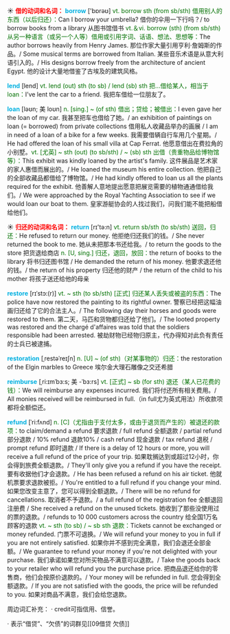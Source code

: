 ☀ <font color="red">**借的动词和名词：**</font>
<font color="sky blue">**borrow**</font> ['bɒrəʊ] 
<font color="rgb(227, 108, 9)">vt. borrow sth (from sb/sth) 借用别人的东西（以后归还）：</font>Can I borrow your umbrella? 借你的伞用一下行吗？/ to borrow books from a library 从图书馆借书 <font color="rgb(227, 108, 9)">vt.＆vi. borrow (sth) (from sb/sth) 从另一种语言（或另一个人等）借用或引用字词、话语、想法、思想等：</font>The author borrows heavily from Henry James. 那位作家大量引用亨利·詹姆斯的作品。/ Some musical terms are borrowed from Italian. 某些音乐术语是从意大利语引入的。/ His designs borrow freely from the architecture of ancient Egypt. 他的设计大量地借鉴了古埃及的建筑风格。

<font color="sky blue">**lend**</font> [lend] 
<font color="rgb(227, 108, 9)">vt. lend (out) sth (to sb) / lend (sb) sth 把…借给某人，相当于loan：</font>I’ve lent the car to a friend. 我把车借给一位朋友了。
           
<font color="sky blue">**loan**</font> [ləʊn; 美 loʊn]
<font color="rgb(227, 108, 9)">n. [sing.] ~ (of sth) 借出；贷给；被借出：</font>I even gave her the loan of my car. 我甚至把车也借给了她。/ an exhibition of paintings on loan (= borrowed) from private collections 借用私人收藏品举办的画展 / I am in need of a loan of a bike for a few weeks. 我需要借辆自行车用几个星期。/ He had offered the loan of his small villa at Cap Ferrat. 他愿意借出在费拉角的小别墅。<font color="rgb(227, 108, 9)">vt. [尤英] ~ sth (out) (to sb/sth) / ~ (sb) sth 出借（贵重物品给博物馆等）：</font>This exhibit was kindly loaned by the artist's family. 这件展品是艺术家的家人惠借而展出的。/ He loaned the museum his entire collection. 他把自己的全部收藏品都借给了博物馆。/ He had kindly offered to loan us all the plants required for the exhibit. 他善解人意地提出愿意把展览需要的植物通通借给我们。/ We were approached by the Royal Yachting Association to see if we would loan our boat to them. 皇家游艇协会的人找过我们，问我们能不能把船借给他们。

☀ <font color="red">**归还的动词和名词：**</font>
<font color="sky blue">**return**</font> [rɪ'tə:n] 
<font color="rgb(227, 108, 9)">vt. return sb/sth (to sb/sth) 送回，归还：</font>He refused to return our money. 他拒绝归还我们的钱。/ She never returned the book to me. 她从未把那本书还给我。/ to return the goods to the store 把货退给商店 <font color="rgb(227, 108, 9)">n. [U, sing.] 归还，退回，放回：</font>the return of books to the library 将书归还图书馆 / He demanded the return of his money. 他要求退还他的钱。/ the return of his property 归还他的财产 / the return of the child to his mother 将孩子送还给他的母亲
           
<font color="sky blue">**restore**</font> [rɪˈstɔ:(r)]
<font color="rgb(227, 108, 9)">vt. ~ sth (to sb/sth) [正式] 归还某人丢失或被盗的东西：</font>The police have now restored the painting to its rightful owner. 警察已经把这幅油画归还给了它的合法主人。/ The following day their horses and goods were restored to them. 第二天，马匹和货物都归还给了他们。/ The looted property was restored and the chargé d'affaires was told that the soldiers responsible had been arrested. 被劫财物已经物归原主，代办得知对此负有责任的士兵已被逮捕。
           
<font color="sky blue">**restoration**</font> [ˌrestəˈreɪʃn]
<font color="rgb(227, 108, 9)">n. [U] ~ (of sth)（对某事物的）归还：</font>the restoration of the Elgin marbles to Greece 埃尔金大理石雕像之交还希腊
           
<font color="sky blue">**reimburse**</font> [ˌri:ɪmˈbɜ:s; 美 -ˈbɜ:rs]
<font color="rgb(227, 108, 9)">vt. [正式] ~ sb (for sth) 退还（某人已花费的钱）：</font>We will reimburse any expenses incurred. 我们将付还所有相关费用。/ All monies received will be reimbursed in full.（in full尤为英式用法）所收款项都将全额偿还。
           
<font color="sky blue">**refund**</font> [ˈri:fʌnd]
<font color="rgb(227, 108, 9)">n. [C]（尤指由于支付太多，或由于退货而产生的）被退还的款项：</font>to claim/demand a refund 要求退款 / full refund 全额退款 / partial refund 部分退款 / 10% refund 退款10% / cash refund 现金退款 / tax refund 退税 / prompt refund 即时退款 / If there is a delay of 12 hours or more, you will receive a full refund of the price of your trip. 如果耽搁达到或超过12小时，你会得到旅费全额退款。/ They'll only give you a refund if you have the receipt. 要有收据他们才会退款。/ He has been refused a refund on his air ticket. 他就机票要求退款被拒。/ You're entitled to a full refund if you change your mind. 如果您改变主意了，您可以得到全额退款。/ There will be no refund for cancellations. 取消者不予退款。/ a full refund of the registration fee 全额退回注册费 / She received a refund on the unused tickets. 她收到了那些没使用过的票的退款。/ refunds to 10 000 customers across the country 给全国1万名顾客的退款 <font color="rgb(227, 108, 9)">vt. ~ sth (to sb) / ~ sb sth 退款：</font>Tickets cannot be exchanged or money refunded. 门票不可退换。/ We will refund your money to you in full if you are not entirely satisfied. 如果你并不感到完全满意，我们会退还全部金额。/ We guarantee to refund your money if you're not delighted with your purchase. 我们承诺如果您对所买物品不满意可以退款。/ Take the goods back to your retailer who will refund you the purchase price. 把商品退还给你的零售商，他们会按原价退款的。/ Your money will be refunded in full. 您会得到全额退款。/ If you are not satisfied with the goods, the price will be refunded to you. 如果对商品不满意，我们会给您退款。

周边词汇补充：
· credit可指信用、信誉。

· 表示“借贷”、“欠债”的词群见[[09借贷 欠债]]
